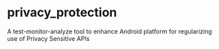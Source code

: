 # privacy_protection
A test-monitor-analyze tool to enhance Android platform for regularizing use of Privacy Sensitive APIs

